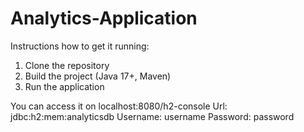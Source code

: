 # Analytics-Application
Instructions how to get it running:
1. Clone the repository
2. Build the project (Java 17+, Maven)
3. Run the application

You can access it on localhost:8080/h2-console
  Url: jdbc:h2:mem:analyticsdb
  Username: username
  Password: password
